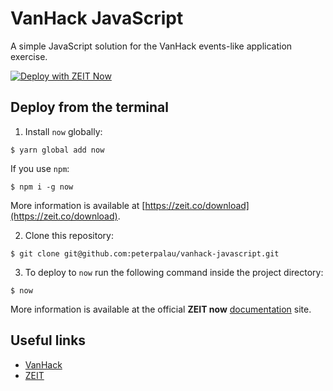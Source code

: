 # VanHack JavaScript

A simple JavaScript solution for the VanHack events-like application exercise.

[![Deploy with ZEIT Now](https://zeit.co/button)](https://zeit.co/import/project?template=https://github.com/peterpalau/vanhack-javascript)

## Deploy from the terminal

1. Install `now` globally:

```shell
$ yarn global add now
```

If you use `npm`:

```shell
$ npm i -g now
```

More information is available at [https://zeit.co/download](https://zeit.co/download).

2. Clone this repository:

```shell
$ git clone git@github.com:peterpalau/vanhack-javascript.git
```

3. To deploy to `now` run the following command inside the project directory:

```shell
$ now
```

More information is available at the official **ZEIT now** [documentation](https://zeit.co/docs) site.

## Useful links

* [VanHack](https://vanhack.com/)
* [ZEIT](https://zeit.co/)